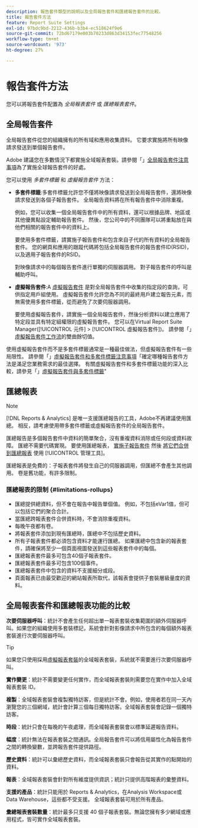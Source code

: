 ```yaml
---
description: 報告套件類型的說明以及全局報告套件和匯總報告套件的比較。
title: 報告套件方法
feature: Report Suite Settings
exl-id: 97bdc9bd-2212-436b-b3b4-ec518624f9e6
source-git-commit: 72bd67179e003b70233d863d34153fec77548256
workflow-type: tm+mt
source-wordcount: '973'
ht-degree: 27%

---
```


# 報告套件方法

<!-- change filename since page name changed? -->

您可以將報告套件配置為 *全局報表套件* 或 *匯總報表套件*。

## 全局報告套件

全局報告套件從您的組織擁有的所有域和應用收集資料。 它要求實施將所有映像請求發送到單個報告套件。

Adobe 建議您在多數情況下都實施全域報表套裝。請參閱「」[全局報告套件注意事項](https://experienceleague.adobe.com/docs/analytics/implementation/prepare/global-rs.html)為了實施全球報告套件的好處。

您可以使用 *多套件標籤* 和 *虛擬報告套件* 方法：

* **多套件標籤**:多套件標籤允許您不僅將映像請求發送到全局報告套件，還將映像請求發送到各個子報告套件。 全局報告資料將在所有報告套件中消除重複。

   例如，您可以收集一個全局報告套件中的所有資料，還可以根據品牌、地區或其他優異點設定輔助報告套件。 然後，您公司中的不同團隊可以將重點放在與他們相關的報告套件中的資料上。

   要使用多套件標籤，請實施子報告套件和包含來自子代的所有資料的全局報告套件。 您的網頁和應用的跟蹤代碼將包括全局報告套件的報告套件ID(RSID)，以及適用子報告套件的RSID。<!-- Wording/be more specific? And include any links? -->

   對映像請求中的每個報告套件進行單獨的伺服器調用。 對子報告套件的呼叫是輔助呼叫。

* **虛擬報告套件**:A [虛擬報告套件](/help/components/vrs/vrs-about.md) 是對全局報告套件中收集的指定段的查詢，可供指定用戶組使用。 虛擬報告套件允許您為不同的最終用戶建立報告元素，而無需使用多套件標籤，從而避免了次要伺服器調用。

   要使用虛擬報告套件，請實施一個全局報告套件，然後分析資料以建立應用了特定段並具有特定組權限的虛擬報告套件。 您可以在Virtual Report Suite Manager([!UICONTROL 元件] > [!UICONTROL 虛擬報告套件])。 請參閱「」[虛擬報告套件工作流](/help/components/vrs/c-workflow-vrs/vrs-workflow.md)的雙曲餘切值。

使用虛擬報告套件而不是多套件標籤通常是一種最佳做法，但虛擬報告套件有一些局限性。 請參閱「」[虛擬報告套件和多套件標籤注意事項](/help/components/vrs/vrs-considerations.md)「確定哪種報告套件方法是滿足您業務需求的最佳選擇。 有關虛擬報告套件和多套件標籤功能的深入比較，請參見「」[虛擬報告套件與多套件標籤](/help/components/vrs/vrs-about.md#section_317E4D21CCD74BC38166D2F57D214F78)&quot;

## 匯總報表

>[!NOTE]
>
>[!DNL Reports & Analytics] 是唯一支援匯總報告的工具，Adobe不再建議使用匯總。 相反，請考慮使用帶多套件標籤或虛擬報告套件的全局報告套件。

匯總報告是多個報告套件中資料的簡單聚合，沒有重複資料消除或任何段或資料故障。 匯總不需要代碼實現。 要使用匯總報表， [實施子報告套件](/help/admin/c-manage-report-suites/c-new-report-suite/t-create-a-report-suite.md) 然後 [將它們合併到匯總報表](/help/admin/c-manage-report-suites/t-rollups.md) 使用 [!UICONTROL 管理工具]。

匯總報表是免費的：子報表套件將發生自己的伺服器調用，但匯總不會產生其他調用。 卷是舊功能，有許多限制。

### 匯總報表的限制 {#limitations-rollups}

* 匯總提供總資料，但不會在報告中報告單個值。 例如，不包括eVar1值，但可以包括它們的聚合合計。
* 當匯總跨報表套件合併資料時，不會消除重複資料。
* 每晚午夜都有卷。
* 將報表套件添加到現有匯總時，匯總中不包括歷史資料。
* 所有子報表套件都必須包含資料才能運行匯總。 如果匯總中包含新的報表套件，請確保將至少一個頁面視圖發送到這些報表套件中的每個。
* 匯總報表套件最多可包含40個子報表套件。
* 匯總報表套件最多可包含100個事件。
* 匯總報表套件中包含的資料不支援細分或段。
* 頁面報表已由最受歡迎的網站報表所取代，該報表會提供子套裝層級量度的資料。

## 全局報表套件和匯總報表功能的比較

**次要伺服器呼叫**：統計不會產生任何超出單一報表套裝收集範圍的額外伺服器呼叫。如果您的組織使用多套裝標記，系統會針對影像請求中所包含的每個額外報表套裝進行次要伺服器呼叫。

>[!TIP]
>
> 如果您只使用採用[虛擬報表套裝](/help/components/vrs/vrs-considerations.md)的全域報表套裝，系統就不需要進行次要伺服器呼叫。

**實作變更**：統計不需要變更任何實作，而全域報表套裝則需要您在實作中加入全域報表套裝 ID。

**複製**：全域報表套裝會複製獨特訪客，但是統計不會。例如，使用者若在同一天內瀏覽您的三個網域，統計會計算三個每日獨特訪客。全域報表套裝會記錄一個獨特訪客。

**時段**：統計只會在每晚的午夜處理，而全域報表套裝會以標準延遲報告資料。

**幅度**：統計無法在報表套裝之間通訊。全局報告套件可以將信用屬性化為報告套件之間的轉換變數，並跨報告套件提供路徑。

**歷史資料**：統計可以彙總歷史資料，而全域報表套裝只會報告從其實作的點開始的資料。

**報表**：全域報表套裝會針對所有維度提供資訊；統計只提供高階報表的彙整資料。

**支援的產品**：統計只能用於 Reports &amp; Analytics，在Analysis Workspace或Data Warehouse，這些都不受支援。 全域報表套裝可用於所有產品。

**彙總報表套裝數量**：統計最多只支援 40 個子報表套裝。無論您擁有多少網域或應用程式，皆可實作全域報表套裝。
